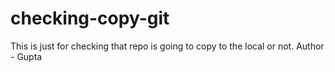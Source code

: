 # checking-copy-git
This is just for checking that repo is going to copy to the local or not.
Author - Gupta
